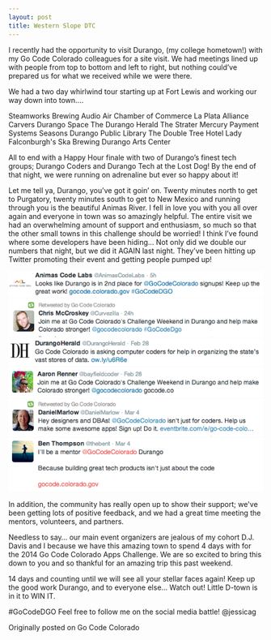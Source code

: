 ```yaml
---
layout: post
title: Western Slope DTC
---
```

I recently had the opportunity to visit Durango, (my college hometown!) with my Go Code Colorado colleagues for a site visit. We had meetings lined up with people from top to bottom and left to right, but nothing could’ve prepared us for what we received while we were there.

We had a two day whirlwind tour starting up at Fort Lewis and working our way down into town….

Steamworks Brewing
Audio Air
Chamber of Commerce
La Plata Alliance
Carvers
Durango Space
The Durango Herald
The Strater
Mercury Payment Systems
Seasons
Durango Public Library
The Double Tree Hotel
Lady Falconburgh's
Ska Brewing
Durango Arts Center

All to end with a Happy Hour finale with two of Durango’s finest tech groups; Durango Coders and Durango Tech at the Lost Dog! By the end of that night, we were running on adrenaline but ever so happy about it!

Let me tell ya, Durango, you’ve got it goin’ on. Twenty minutes north to get to Purgatory, twenty minutes south to get to New Mexico and running through you is the beautiful Animas River. I fell in love you with you all over again and everyone in town was so amazingly helpful. The entire visit we had an overwhelming amount of support and enthusiasm, so much so that the other small towns in this challenge should be worried! I think I’ve found where some developers have been hiding… Not only did we double our numbers that night, but we did it AGAIN last night. They’ve been hitting up Twitter promoting their event and getting people pumped up!


![alt text](/images/animas_tweet.png "TwitterScreenShot")
![alt text](/images/cmccroskey_tweet.png "TwitterScreenShot")
![alt text](/images/dherald_tweet.png "TwitterScreenShot")
![alt text](/images/arenner_tweet.png "TwitterScreenShot")
![alt text](/images/dmarlow_tweet.png "TwitterScreenShot")
![alt text](/images/bthompson_tweet.png "TwitterScreenShot")


In addition, the community has really open up to show their support; we've been getting lots of positive feedback, and we had a great time meeting the mentors, volunteers, and partners.

Needless to say… our main event organizers are jealous of my cohort D.J. Davis and I because we have this amazing town to spend 4 days with for the 2014 Go Code Colorado Apps Challenge. We are so excited to bring this down to you and so thankful for an amazing trip this past weekend.

14 days and counting until we will see all your stellar faces again! Keep up the good work Durango, and to everyone else… Watch out! Little D-town is in it to WIN IT.

#GoCodeDGO Feel free to follow me on the social media battle! @jessicag

Originally posted on Go Code Colorado
